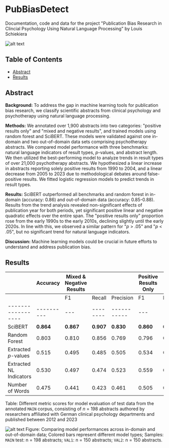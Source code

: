 # PubBiasDetect
Documentation, code and data for the project "Publication Bias Research in Clincial Psychology Using Natural Language Processing" by Louis Schiekiera

![alt text](https://github.com/PsyCapsLock/PubBiasDetect/blob/main/img/inference_longitudinal_comparison.jpg?raw=true)


## Table of Contents

- [Abstract](#abstract)
- [Results](#results)



## Abstract  
**Background:** To address the gap in machine learning tools for publication bias research, we classify scientific abstracts from clinical psychology and psychotherapy using natural language processing.

**Methods:** We annotated over 1,900 abstracts into two categories: "positive results only" and "mixed and negative results", and trained models using random forest and SciBERT. These models were validated against one in-domain and two out-of-domain data sets comprising psychotherapy abstracts. We compared model performance with three benchmarks: natural language indicators of result types, *p*-values, and abstract length. We then utilized the best-performing model to analyze trends in result types of over 21,000 psychotherapy abstracts. We hypothesized a linear increase in abstracts reporting solely positive results from 1990 to 2004, and a linear decrease from 2005 to 2023 due to methodological debates around false-positive results. We fitted logistic regression models to predict trends in result types.

**Results:** SciBERT outperformed all benchmarks and random forest in in-domain (accuracy: 0.86) and out-of-domain data (accuracy: 0.85-0.88). Results from the trend analysis revealed non-significant effects of publication year for both periods, yet significant positive linear and negative quadratic effects over the entire span. The "positive results only" proportion rose from the early 1990s to the early 2010s, declining slightly until the early 2020s. In line with this, we observed a similar pattern for "*p* > .05" and "*p* < .05", but no significant trend for natural language indicators.

**Discussion:** Machine learning models could be crucial in future efforts to understand and address publication bias.

 
   
## Results

|                  | Accuracy | Mixed & Negative Results |  |  | Positive Results Only |  |  |
|------------------|----------|---|--------|-----------|---|--------|-----------|
|                  |          | F1| Recall | Precision | F1| Recall | Precision |
|------------------|----------|---|--------|-----------|---|--------|-----------|
| SciBERT          | **0.864**|**0.867**|**0.907**|**0.830**|**0.860**|**0.822**|**0.902**|
| Random Forest    | 0.803    | 0.810 | 0.856   | 0.769   | 0.796   | 0.752   | 0.844   |
| Extracted *p*-values | 0.515| 0.495 | 0.485   | 0.505   | 0.534   | 0.545   | 0.524   |
| Extracted NL Indicators | 0.530| 0.497 | 0.474   | 0.523   | 0.559   | 0.584   | 0.536   |
| Number of Words   | 0.475   | 0.441 | 0.423   | 0.461   | 0.505   | 0.525   | 0.486   |


Table: Different metric scores for model evaluation of test data from the annotated `MAIN` corpus, consisting of *n* = 198 abstracts authored by researchers affiliated with German clinical psychology departments and published between 2012 and 2023


![alt text](https://github.com/PsyCapsLock/PubBiasDetect/blob/main/img/barplot_results_models.jpg?raw=true)
Figure: Comparing model performances across in-domain and out-of-domain data; Colored bars represent different model types; Samples: `MAIN` test: n = 198 abstracts; `VAL1`: n = 150 abstracts; `VAL2`: n = 150 abstracts.